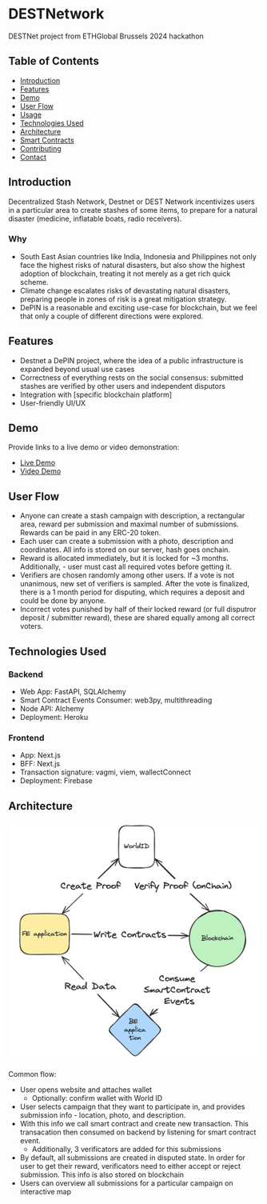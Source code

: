 # DESTNetwork

DESTNet project from ETHGlobal Brussels 2024 hackathon

## Table of Contents
- [Introduction](#introduction)
- [Features](#features)
- [Demo](#demo)
- [User Flow](#user-flow)
- [Usage](#usage)
- [Technologies Used](#technologies-used)
- [Architecture](#architecture)
- [Smart Contracts](#smart-contracts)
- [Contributing](#contributing)
- [Contact](#contact)

## Introduction

Decentralized Stash Network, Destnet or DEST Network incentivizes users in a particular area to create stashes of some items, to prepare for a natural disaster (medicine, inflatable boats, radio receivers).

### Why

- South East Asian countries like India, Indonesia and Philippines not only face the highest risks of natural disasters, but also show the highest adoption of blockchain, treating it not merely as a get rich quick scheme.
- Climate change escalates risks of devastating natural disasters, preparing people in zones of risk is a great mitigation strategy. 
- DePIN is a reasonable and exciting use-case for blockchain, but we feel that only a couple of different directions were explored.


## Features

- Destnet a DePIN project, where the idea of a public infrastructure is expanded beyond usual use cases
- Correctness of everything rests on the social consensus: submitted stashes are verified by other users and independent disputors
- Integration with [specific blockchain platform]
- User-friendly UI/UX

## Demo
Provide links to a live demo or video demonstration:
- [Live Demo](http://dest-network.web.app)
- [Video Demo](http://example.com/video)

## User Flow

- Anyone can create a stash campaign with description, a rectangular area, reward per submission and maximal number of submissions. Rewards can be paid in any ERC-20 token. 
- Each user can create a submission with a photo, description and coordinates. All info is stored on our server, hash goes onchain.
- Reward is allocated immediately, but it is locked for ~3 months. Additionally, - user must cast all required votes before getting it.
- Verifiers are chosen randomly among other users. If a vote is not unanimous, new set of verifiers is sampled. After the vote is finalized, there is a 1 month period for disputing, which requires a deposit and could be done by anyone. 
- Incorrect votes punished by half of their locked reward (or full disputror deposit / submitter reward), these are shared equally among all correct voters.


## Technologies Used

### Backend

- Web App: FastAPI, SQLAlchemy
- Smart Contract Events Consumer: web3py, multithreading
- Node API: Alchemy
- Deployment: Heroku

### Frontend

- App: Next.js
- BFF: Next.js
- Transaction signature: vagmi, viem, wallectConnect
- Deployment: Firebase

## Architecture

![System design](assets/system_design.png)

Common flow: 
- User opens website and attaches wallet
    - Optionally: confirm wallet with World ID
- User selects campaign that they want to participate in, and provides submission info - location, photo, and description. 
- With this info we call smart contract and create new transaction. This transacation then consumed on backend by listening for smart contract event.
    - Additionally, 3 verificators are added for this submissions
- By default, all submissions are created in disputed state. In order for user to get their reward, verificators need to either accept or reject submission. This info is also stored on blockchain
- Users can overview all submissions for a particular campaign on interactive map
